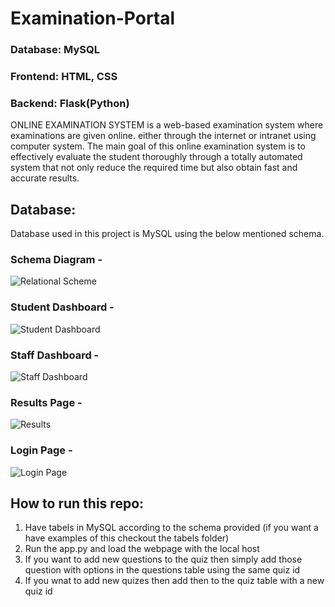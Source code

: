 # Examination-Portal
### Database: MySQL
### Frontend: HTML, CSS
### Backend: Flask(Python)


ONLINE EXAMINATION SYSTEM is a web-based examination system where examinations are given online. either through the internet or intranet using computer system. The main goal of this online examination system is to effectively evaluate the student thoroughly through a totally automated system that not only reduce the required time but also obtain fast and accurate results.

## Database:
Database used in this project is MySQL using the below mentioned schema.
### Schema Diagram - 
![Relational Scheme](https://github.com/user-attachments/assets/955ae248-f83a-4eb7-9f95-dab23c278db6)

### Student Dashboard - 
![Student Dashboard](https://github.com/user-attachments/assets/adfed251-5446-4ce0-b855-b55df83d30b1)

### Staff Dashboard - 
![Staff Dashboard](https://github.com/user-attachments/assets/f553775f-b6d4-4902-8067-ede4601bf048)

### Results Page - 
![Results](https://github.com/user-attachments/assets/c457f5a3-af48-4dc0-bccc-cd65065d0f5f)

### Login Page - 
![Login Page](https://github.com/user-attachments/assets/7925a07f-0349-4301-9750-49bb170e4ef7)


## How to run this repo:
1. Have tabels in MySQL according to the schema provided (if you want a have examples of this checkout the tabels folder)
2. Run the app.py and load the webpage with the local host
3. If you want to add new questions to the quiz then simply add those question with options in the questions table using the same quiz id
4. If you wnat to add new quizes then add then to the quiz table with a new quiz id
